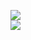 [![](https://img.shields.io/badge/Made%20With-Github%20Spray-lightgrey.svg?style=for-the-badge&logo=github)](https://github.com/Annihil/github-spray#17239)  
[![](https://i.imgur.com/2DrTn0Z.gif)](https://github.com/Annihil/github-spray)